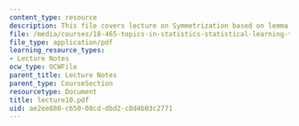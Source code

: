 ```yaml
---
content_type: resource
description: This file covers lecture on Symmetrization based on lemma and theorems.
file: /media/courses/18-465-topics-in-statistics-statistical-learning-theory-spring-2007/ae2ee880c65008cddbd2c8d4b03c2771_lecture10.pdf
file_type: application/pdf
learning_resource_types:
- Lecture Notes
ocw_type: OCWFile
parent_title: Lecture Notes
parent_type: CourseSection
resourcetype: Document
title: lecture10.pdf
uid: ae2ee880-c650-08cd-dbd2-c8d4b03c2771
---
```

